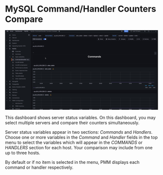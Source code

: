 # MySQL Command/Handler Counters Compare

![!image](../../images/PMM_MySQL_Command_Handler_Counters_Compare.jpg)

This dashboard shows server status variables. On this dashboard, you may select multiple servers and compare their counters simultaneously.

Server status variables appear in two sections: *Commands* and *Handlers*. Choose one or more variables in the *Command* and *Handler* fields in the top menu to select the variables which will appear in the *COMMANDS* or *HANDLERS* section for each host. Your comparison may include from one up to three hosts.

By default or if no item is selected in the menu, PMM displays each command or handler respectively.
